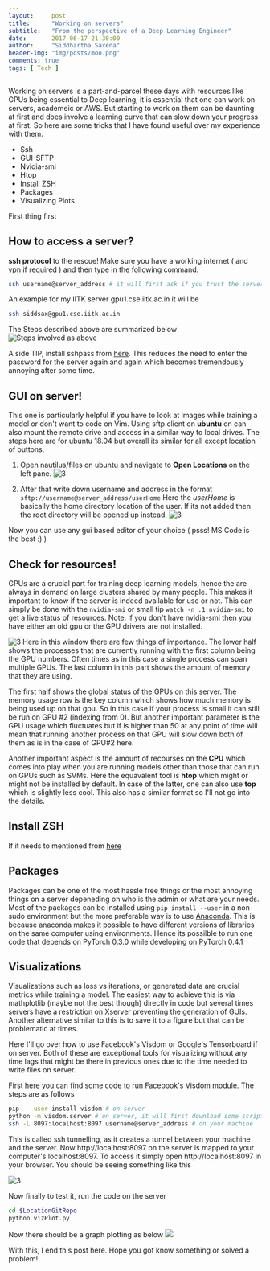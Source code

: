 ```yaml
---
layout:     post
title:      "Working on servers"
subtitle:   "From the perspective of a Deep Learning Engineer"
date:       2017-06-17 21:30:00
author:     "Siddhartha Saxena"
header-img: "img/posts/moo.png"
comments: true
tags: [ Tech ]
--- 
```


Working on servers is a part-and-parcel these days with resources like GPUs being essential to Deep learning, it is essential that one can work on servers, academeic or AWS. But starting to work on them can be daunting at first and does involve a learning curve that can slow down your progress at first. So here are some tricks that I have found useful over my experience with them.

* Ssh
* GUI-SFTP
* Nvidia-smi
* Htop
* Install ZSH
* Packages
* Visualizing Plots


First thing first
## How to access a server?
**ssh protocol** to the rescue!
Make sure you have a working internet ( and vpn if required ) and then type in the following command.
```bash
ssh username@server_address # it will first ask if you trust the server and the password for your username
```
An example for my IITK server gpu1.cse.iitk.ac.in it will be 
```bash
ssh siddsax@gpu1.cse.iitk.ac.in
```
The Steps described above are summarized below
![Steps involved as above](http://siddsax.github.io/blogImgs/ssh.png )

A side TIP, install sshpass from [here](https://www.tecmint.com/sshpass-non-interactive-ssh-login-shell-script-ssh-password/). This reduces the need to enter the password for the server again and again which becomes tremendously annoying after some time.  

## GUI on server!
This one is particularly helpful if you have to look at images while training a model or don't want to code on Vim. Using sftp client on **ubuntu** on can also mount the remote drive and access in a similar way to local drives. The steps here are for ubuntu 18.04 but overall its similar for all except location of buttons.

1.  Open nautilus/files on ubuntu and navigate to **Open Locations** on the left pane.
![3](http://siddsax.github.io/blogImgs/sftp.png)

2.  After that write down username and address in the format ```sftp://username@server_address/userHome``` Here the *userHome* is  basically the home directory location of the user. If its not added then the root directory will be opened up instead.
![3](http://siddsax.github.io/blogImgs/addrs.png)

Now you can use any gui based editor of your choice ( psss! MS Code is the best :) )
## Check for resources!

GPUs are a crucial part for training deep learning models, hence the are always in demand on large clusters shared by many people. This makes it important to know if the server is indeed available for use or not. This can simply be done with the ```nvidia-smi``` or small tip ```watch -n .1 nvidia-smi``` to get a live status of resources.  Note: if you don't have nvidia-smi then you have either an old gpu or the GPU drivers are not installed. 


![3](http://siddsax.github.io/blogImgs/smi.png)
Here in this window there are few things of importance. The lower half shows the processes that are currently running with the first column being the GPU numbers. Often times as in this case a single process can span multiple GPUs. The last column in this part shows the amount of memory that they are using.

The first half shows the global status of the GPUs on this server. The memory usage row is the key column which shows how much memory is being used up on that gpu. So in this case if your process is small it can still be run on GPU #2 (indexing from 0). But another important parameter is the GPU usage which fluctuates but if is higher than 50 at any point of time will mean that running another process on that GPU will slow down both of them as is in the case of GPU#2 here. 

Another important aspect is the amount of recourses on the **CPU** which comes into play when you are running models other than those that can run on GPUs such as SVMs. Here the equavalent tool is **htop** which might or might not be installed by default. In case of the latter, one can also use **top** which is slightly less cool. This also has a similar format so I'll not go into the details.

## Install ZSH

If it needs to mentioned from [here](https://stackoverflow.com/a/15293565)

## Packages
Packages can be one of the most hassle free things or the most annoying things on a server depeneding on who is the admin or what are your needs. Most of the packages can be installed using ```pip install --user``` in a non-sudo environment but the more preferable way is to use [Anaconda](https://conda.io/docs/user-guide/install/linux.html). This is because anaconda makes it possible to have different versions of libraries on the same computer using environments. Hence its possilble to run one code that depends on PyTorch 0.3.0 while developing on PyTorch 0.4.1 

## Visualizations
Visualizations such as loss vs iterations, or generated data are crucial metrics while training a model. The easiest way to achieve this is via mathplotlib (maybe not the best though) directly in code but several times servers have a restriction on Xserver preventing the generation of GUIs. Another alternative similar to this is to save it to a figure but that can be problematic at times. 

Here I'll go over how to use Facebook's Visdom or Google's Tensorboard if on server. Both of these are exceptional tools for visualizing without any time lags that might be there in previous ones due to the time needed to write files on server.

First [here](https://github.com/siddsax/graphers) you can find some code to run Facebook's Visdom module. The steps are as follows

```bash
pip  --user install visdom # on server
python -m visdom.server # on server, it will first download some scripts
ssh -L 8097:localhost:8097 username@server_address # on your machine
```

This is called ssh tunnelling, as it creates a tunnel between your machine and the server. Now http://localhost:8097 on the server is mapped to your computer's localhost:8097. To access it simply open http://localhost:8097 in your browser. You should be seeing something like this
 
 ![3](http://siddsax.github.io/blogImgs/viz.png)
 
Now finally to test it, run the code on the server 
```bash
cd $LocationGitRepo
python vizPlot.py
```
Now there should be a graph plotting as below 
![](http://siddsax.github.io/blogImgs/vizPlot.gif)

With this, I end this post here. Hope you got know something or solved a problem!

